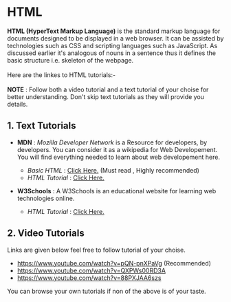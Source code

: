 # HTML
**HTML (HyperText Markup Language)** is the standard markup language for documents designed to be displayed in a web browser.
It can be assisted by technologies such as CSS and scripting languages such as JavaScript. As discussed earlier it's analogous of nouns in a sentence thus it defines
the basic structure i.e. skeleton of the webpage.<br/><br/>
Here are the linkes to HTML tutorials:- <br/><br/>
**NOTE** : Follow both a video tutorial and a text tutorial of your choise for better understanding. Don't skip text tutorials as they will provide you details.

## 1. Text Tutorials
- **MDN** : *Mozilla Developer Network* is a Resource for developers, by developers. You can consider it as a wikipedia for Web Developement. You will find everything
needed to learn about web developement here.
  - *Basic HTML* : [Click Here.](https://developer.mozilla.org/en-US/docs/Learn/Getting_started_with_the_web/HTML_basics) (Must read , Highly recommended)
  - *HTML Tutorial* : [Click Here.](https://developer.mozilla.org/en-US/docs/Web/Tutorials)
  
- **W3Schools** : A W3Schools is an educational website for learning web technologies online.
  - *HTML Tutorial* : [Click Here.](https://www.w3schools.com/html/html_intro.asp)
  
## 2. Video Tutorials
Links are given below feel free to follow tutorial of your choise.
- https://www.youtube.com/watch?v=pQN-pnXPaVg (Recommended)
- https://www.youtube.com/watch?v=QXPWs00RD3A
- https://www.youtube.com/watch?v=88PXJAA6szs<br/>

You can browse your own tutorials if non of the above is of your taste.

